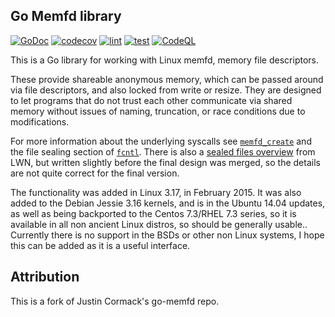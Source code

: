 ## Go Memfd library

[![GoDoc](https://godoc.org/gojini.dev/memfd?status.svg)](https://godoc.org/gojini.dev/memfd) [![codecov](https://codecov.io/gh/gojini/memfd/branch/main/graph/badge.svg?token=FfLU6u7azn)](https://codecov.io/gh/gojini/memfd) [![lint](https://github.com/gojini/memfd/actions/workflows/lint.yml/badge.svg)](https://github.com/gojini/memfd/actions/workflows/lint.yml) [![test](https://github.com/gojini/memfd/actions/workflows/test.yml/badge.svg)](https://github.com/gojini/memfd/actions/workflows/test.yml) [![CodeQL](https://github.com/gojini/memfd/actions/workflows/codeql.yml/badge.svg)](https://github.com/gojini/memfd/actions/workflows/codeql.yml)

This is a Go library for working with Linux memfd, memory file descriptors.

These provide shareable anonymous memory, which can be passed around via file
descriptors, and also locked from write or resize. They are designed to let
programs that do not trust each other communicate via shared memory without
issues of naming, truncation, or race conditions due to modifications.

For more information about the underlying syscalls see [`memfd_create`](http://man7.org/linux/man-pages/man2/memfd_create.2.html)
and the file sealing section of [`fcntl`](http://man7.org/linux/man-pages/man2/fcntl.2.html).
There is also a [sealed files overview](https://lwn.net/Articles/593918/) from
LWN, but written slightly before the final design was merged, so the details are
not quite correct for the final version.

The functionality was added in Linux 3.17, in February 2015. It was also added
to the Debian Jessie 3.16 kernels, and is in the Ubuntu 14.04 updates, as well
as being backported to the Centos 7.3/RHEL 7.3 series, so it is available in all
non ancient Linux distros, so should be generally usable.. Currently there is no
support in the BSDs or other non Linux systems, I hope this can be added as it
is a useful interface.

## Attribution

This is a fork of Justin Cormack's go-memfd repo.